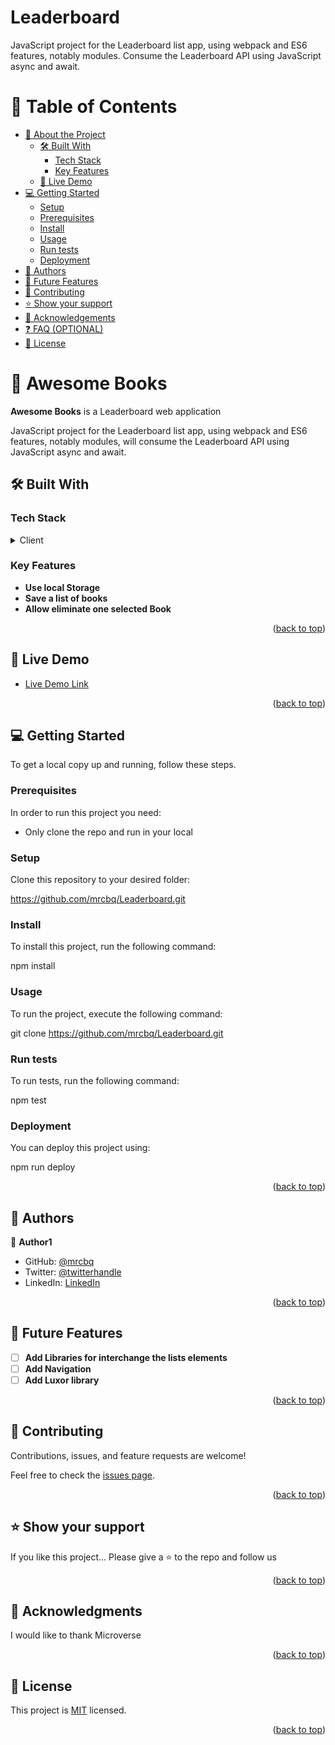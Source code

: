 # Leaderboard
JavaScript project for the Leaderboard list app, using webpack and ES6 features, notably modules. Consume the Leaderboard API using JavaScript async and await.
<a name="readme-top"></a>

<!-- TABLE OF CONTENTS -->

# 📗 Table of Contents

- [📖 About the Project](#about-project)
  - [🛠 Built With](#built-with)
    - [Tech Stack](#tech-stack)
    - [Key Features](#key-features)
  - [🚀 Live Demo](#live-demo)
- [💻 Getting Started](#getting-started)
  - [Setup](#setup)
  - [Prerequisites](#prerequisites)
  - [Install](#install)
  - [Usage](#usage)
  - [Run tests](#run-tests)
  - [Deployment](#deployment)
- [👥 Authors](#authors)
- [🔭 Future Features](#future-features)
- [🤝 Contributing](#contributing)
- [⭐️ Show your support](#support)
- [🙏 Acknowledgements](#acknowledgements)
- [❓ FAQ (OPTIONAL)](#faq)
- [📝 License](#license)

<!-- PROJECT DESCRIPTION -->

# 📖 Awesome Books <a name="about-project"></a>

**Awesome Books** is a Leaderboard web application

 JavaScript project for the Leaderboard list app, using webpack and ES6 features, notably modules, will consume the Leaderboard API using JavaScript async and await.

## 🛠 Built With <a name="built-with"></a>

### Tech Stack <a name="tech-stack"></a>

<details>
  <summary>Client</summary>
  <ul>
    <li><a href="https://HTML.org/">HTML</a></li>
    <li><a href="https://css.org/">CSS</a></li>
    <li><a href="https://javascript.org/">JavaScript</a></li>
  </ul>
</details>

<!-- <details>
  <summary>Server</summary>
  <ul>
    <li><a href="https://expressjs.com/">CSS</a></li>
  </ul>
</details>

<details>
<summary>Database</summary>
  <ul>
    <li><a href="https://www.postgresql.org/">JavaScript</a></li>
  </ul>
</details> -->

<!-- Features -->

### Key Features <a name="key-features"></a>

- **Use local Storage**
- **Save a list of books**
- **Allow eliminate one selected Book**

<p align="right">(<a href="#readme-top">back to top</a>)</p>

<!-- LIVE DEMO -->

## 🚀 Live Demo <a name="live-demo"></a>

- [Live Demo Link](https://mrcbq.github.io/Leaderboard/)

<p align="right">(<a href="#readme-top">back to top</a>)</p>

<!-- GETTING STARTED -->

## 💻 Getting Started <a name="getting-started"></a>

To get a local copy up and running, follow these steps.

### Prerequisites

In order to run this project you need:

* Only clone the repo and run in your local

### Setup

Clone this repository to your desired folder:

https://github.com/mrcbq/Leaderboard.git

### Install

<!-- Install this project with: -->

To install this project, run the following command:

npm install

### Usage

To run the project, execute the following command:

git clone https://github.com/mrcbq/Leaderboard.git

### Run tests

To run tests, run the following command:

npm test

### Deployment

You can deploy this project using:

npm run deploy

<p align="right">(<a href="#readme-top">back to top</a>)</p>

<!-- AUTHORS -->

## 👥 Authors <a name="authors"></a>


👤 **Author1**

- GitHub: [@mrcbq](https://github.com/mrcbq)
- Twitter: [@twitterhandle](https://twitter.com/mrcbq)
- LinkedIn: [LinkedIn](https://linkedin.com/in/mrcbq)


<p align="right">(<a href="#readme-top">back to top</a>)</p>

<!-- FUTURE FEATURES -->

## 🔭 Future Features <a name="future-features"></a>

- [ ] **Add Libraries for interchange the lists elements**
- [ ] **Add Navigation**
- [ ] **Add Luxor library**

<p align="right">(<a href="#readme-top">back to top</a>)</p>

<!-- CONTRIBUTING -->

## 🤝 Contributing <a name="contributing"></a>

Contributions, issues, and feature requests are welcome!

Feel free to check the [issues page](../../issues/).

<p align="right">(<a href="#readme-top">back to top</a>)</p>

<!-- SUPPORT -->

## ⭐️ Show your support <a name="support"></a>

If you like this project...
Please give a ⭐ to the repo and follow us

<p align="right">(<a href="#readme-top">back to top</a>)</p>

<!-- ACKNOWLEDGEMENTS -->

## 🙏 Acknowledgments <a name="acknowledgements"></a>

I would like to thank Microverse

<p align="right">(<a href="#readme-top">back to top</a>)</p>

<!-- FAQ (optional) -->

<!-- ## ❓ FAQ (OPTIONAL) <a name="faq"></a>

> Add at least 2 questions new developers would ask when they decide to use your project.

- **[Question_1]**

  - [Answer_1]

- **[Question_2]**

  - [Answer_2]

<p align="right">(<a href="#readme-top">back to top</a>)</p> -->

<!-- LICENSE -->

## 📝 License <a name="license"></a>

This project is [MIT](./LICENSE) licensed.


<p align="right">(<a href="#readme-top">back to top</a>)</p>